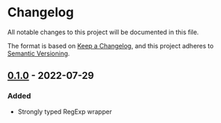 # Changelog

All notable changes to this project will be documented in this file.

The format is based on [Keep a Changelog](https://keepachangelog.com/en/1.0.0/),
and this project adheres to [Semantic Versioning](https://semver.org/spec/v2.0.0.html).

## [0.1.0] - 2022-07-29

### Added

- Strongly typed RegExp wrapper

[0.1.0]: https://github.com/hlysine/ts-regex/releases/tag/v0.1.0
